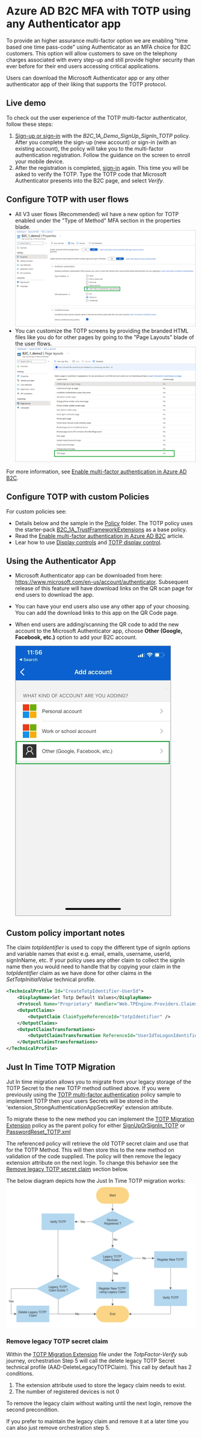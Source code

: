 # Azure AD B2C MFA with TOTP using any Authenticator app

To provide an higher assurance multi-factor option we are enabling "time based one time pass-code" using Authenticator as an MFA choice for B2C customers. This option will allow customers  to save on the telephony charges associated with every step-up and still provide higher security than ever before for their end users accessing critical applications.

Users can download the Microsoft Authenticator app or any other authenticator app of their liking that supports the TOTP protocol.

## Live demo

To check out the user experience of the TOTP multi-factor authenticator, follow these steps:

1. [Sign-up or sign-in](https://b2clivedemo.b2clogin.com/b2clivedemo.onmicrosoft.com/B2C_1A_Demo_SignUp_SignIn_TOTP/oauth2/v2.0/authorize?client_id=cfaf887b-a9db-4b44-ac47-5efff4e2902c&nonce=defaultNonce&redirect_uri=https://jwt.ms&scope=openid&response_type=id_token&prompt=login) with the *B2C_1A_Demo_SignUp_SignIn_TOTP* policy. After you complete the sign-up (new account) or sign-in (with an existing account), the policy will take you to the multi-factor authentication registration. Follow the guidance on the screen to enroll your mobile device.
1. After the registration is completed, [sign-in](https://b2clivedemo.b2clogin.com/b2clivedemo.onmicrosoft.com/B2C_1A_Demo_SignUp_SignIn_TOTP/oauth2/v2.0/authorize?client_id=cfaf887b-a9db-4b44-ac47-5efff4e2902c&nonce=defaultNonce&redirect_uri=https://jwt.ms&scope=openid&response_type=id_token&prompt=login) again. This time you will be asked to verify the TOTP. Type the TOTP code that Microsoft Authenticator presents into the B2C page, and select *Verify*.

## Configure TOTP with user flows

- All V3 user flows (Recommended) wil have a new option for TOTP enabled under the "Type of Method" MFA section in the properties blade. ![Azure AD B2C user flow screen](media/userflow.png)
- You can customize the TOTP screens by providing the branded HTML files like you do for other pages by going to the "Page Layouts" blade of the user flows. ![B2C User Flows Page Layout screen](media/userflows-pagelayout.png)

For more information, see [Enable multi-factor authentication in Azure AD B2C](https://docs.microsoft.com/azure/active-directory-b2c/multi-factor-authentication?pivots=b2c-user-flow).

## Configure TOTP with custom Policies

For custom policies see:

- Details below and the sample in the [Policy](policy) folder. The TOTP policy uses the starter-pack [B2C_1A_TrustFrameworkExtensions](https://github.com/Azure-Samples/active-directory-b2c-custom-policy-starterpack/blob/master/SocialAndLocalAccounts/TrustFrameworkExtensions.xml) as a base policy.
- Read the [Enable multi-factor authentication in Azure AD B2C](https://docs.microsoft.com/azure/active-directory-b2c/multi-factor-authentication?pivots=b2c-custom-policy) article.
- Lear how to use [Display controls](https://docs.microsoft.com/azure/active-directory-b2c/display-controls) and [TOTP display control](https://docs.microsoft.com/azure/active-directory-b2c/display-control-time-based-one-time-password).

## Using the Authenticator App

- Microsoft Authenticator app can be downloaded from here:  <https://www.microsoft.com/en-us/account/authenticator>. Subsequent release of this feature will have download links on the QR scan page for end users to download the app. 

- You can have your end users also use any other app of your choosing. You can add the download links to this app on the QR Code page.

- When end users are adding/scanning the QR code to add the new account to the Microsoft Authenticator app, choose **Other (Google, Facebook, etc.)** option to add your B2C account.

    ![Microsoft Authenticator screen](media/AuthApp.jpg)


## Custom policy important notes

The claim  *totpIdentifier* is used to copy the different type of signIn options and variable names that exist e.g. email, emails, username, userId, signInName, etc. If your policy uses any other claim to collect the signIn name then you would need to handle that by copying your claim in the *totpIdentifier* claim as we have done for other claims in the *SetTotpInitialValue* technical profile. 

```XML
<TechnicalProfile Id="CreateTotpIdentifier-UserId">
    <DisplayName>Set Totp Default Values</DisplayName>
    <Protocol Name="Proprietary" Handler="Web.TPEngine.Providers.ClaimsTransformationProtocolProvider, Web.TPEngine, Version=1.0.0.0, Culture=neutral, PublicKeyToken=null" />
    <OutputClaims>
        <OutputClaim ClaimTypeReferenceId="totpIdentifier" />
    </OutputClaims>
    <OutputClaimsTransformations>
        <OutputClaimsTransformation ReferenceId="UserIdToLogonIdentifier" />
    </OutputClaimsTransformations>
</TechnicalProfile>
```

## Just In Time TOTP Migration

Jut In time migration allows you to migrate from your legacy storage of the TOTP Secret to the new TOTP method outlined above.
If you were previously using the [TOTP multi-factor authentication](../custom-mfa-totp) policy sample to implement TOTP then your users Secrets will be stored in the 'extension_StrongAuthenticationAppSecretKey' extension attribute.

To migrate these to the new method you can implement the [TOTP Migration Extension](policy/TrustFrameworkExtensions_TOTPMigration.xml) policy as the parent policy for either [SignUpOrSignIn_TOTP](policy/SignUpOrSignin_TOTP.xml#L9) or [PasswordReset_TOTP.xml](policy/PaswordReset_TOTP.xml#L9) 

The referenced policy will retrieve the old TOTP secret claim and use that for the TOTP Method. This will then store this to the new method on validation of the code supplied.
The policy will then remove the legacy extension attribute on the next login. To change this behavior see the [Remove legacy TOTP secret claim](#remove-legacy-totp-secret-claim) section below.

The below diagram depicts how the Just In Time TOTP migration works:
![Just In Time Flow Diagram](media/TOTPJITFlow.png)

### Remove legacy TOTP secret claim

Within the [TOTP Migration Extension](policy/TrustFrameworkExtensions_TOTPMigration.xml) file under the *TotpFactor-Verify* sub journey, orchestration Step 5 will call the delete legacy TOTP Secret technical profile (AAD-DeleteLegacyTOTPClaim). This call by default has 2 conditions.

1. The extension attribute used to store the legacy claim needs to exist.
2. The number of registered devices is not 0

To remove the legacy claim without waiting until the next login, remove the second precondition.

If you prefer to maintain the legacy claim and remove it at a later time you can also just remove orchestration step 5.
